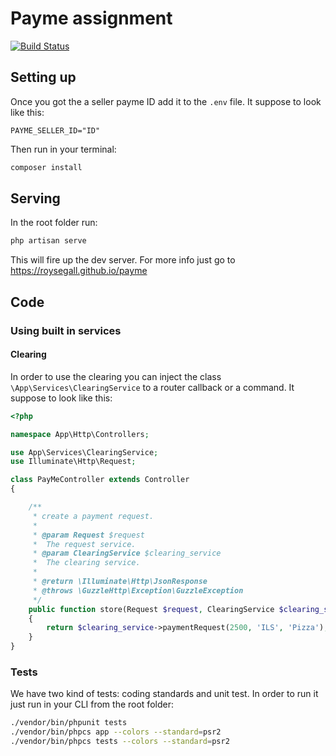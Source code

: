 # Payme assignment

[![Build Status](https://travis-ci.org/RoySegall/payme.svg?branch=master)](https://travis-ci.org/RoySegall/payme)

## Setting up
Once you got the a seller payme ID add it to the `.env` file. It suppose to look
like this:
```dotenv
PAYME_SELLER_ID="ID"
```

Then run in your terminal:
```bash
composer install
```

## Serving
In the root folder run:
```bash
php artisan serve
```

This will fire up the dev server. For more info just go to 
https://roysegall.github.io/payme

## Code

### Using built in services

#### Clearing
In order to use the clearing you can inject the class 
`\App\Services\ClearingService` to a router callback or a command. It suppose to
look like this:
```php
<?php

namespace App\Http\Controllers;

use App\Services\ClearingService;
use Illuminate\Http\Request;

class PayMeController extends Controller
{

    /**
     * create a payment request.
     *
     * @param Request $request
     *  The request service.
     * @param ClearingService $clearing_service
     *  The clearing service.
     *
     * @return \Illuminate\Http\JsonResponse
     * @throws \GuzzleHttp\Exception\GuzzleException
     */
    public function store(Request $request, ClearingService $clearing_service)
    {
        return $clearing_service->paymentRequest(2500, 'ILS', 'Pizza');
    }
}
```

### Tests
We have two kind of tests: coding standards and unit test. In order to run it
just run in your CLI from the root folder:
```bash
./vendor/bin/phpunit tests
./vendor/bin/phpcs app --colors --standard=psr2
./vendor/bin/phpcs tests --colors --standard=psr2
```
